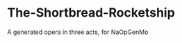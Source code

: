 The-Shortbread-Rocketship
=========================

A generated opera in three acts, for NaOpGenMo 
